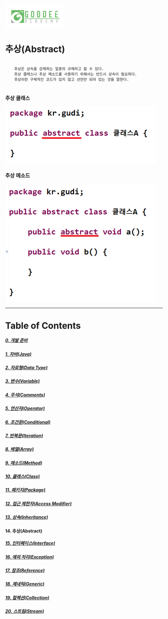 <img src="../../../images/Untitled-1.jpg" width="189" height="80"></img>

# 추상(Abstract)
<pre>
  <code>
	추상은 상속을 강제하는 일종의 규제라고 할 수 있다.
	추상 클래스나 추상 메소드를 사용하기 위해서는 반드시 상속이 필요하다.
	추상이란 구체적인 코드가 있지 않고 선언만 되어 있는 것을 말한다. 
  </code>
</pre>

### 추상 클래스
<img src="../../../images/Abstract_1.png" width="480" height="181"></img>

### 추상 메소드
<img src="../../../images/Abstract_3.png" width="482" height="377"></img>


----
# Table of Contents
##### [0. 개발 준비](../../../../../../)
##### [1. 자바(Java)](../java)
##### [2. 자료형(Data Type)](../datatype)
##### [3. 변수(Variable)](../variable)
##### [4. 주석(Comments)](../comments)
##### [5. 연산자(Operator)](../operator)
##### [6. 조건문(Conditional)](../conditional)
##### [7. 반복문(Iteration)](../iteration)
##### [8. 배열(Array)](../array)
##### [9. 메소드(Method)](../method)
##### [10. 클래스(Class)](../classes)
##### [11. 패키지(Package)](../packages)
##### [12. 접근 제한자(Access Modifier)](../accessmodifier)
##### [13. 상속(Inheritance)](../inheritance)
#### 14. 추상(Abstract)
##### [15. 인터페이스(Interface)](../interfaces)
##### [16. 예외 처리(Exception)](../exceptions)
##### [17. 참조(Reference)](../references)
##### [18. 제네릭(Generic)](../generics)
##### [19. 컬렉션(Collection)](../collections)
##### [20. 스트림(Stream)](../streams)
